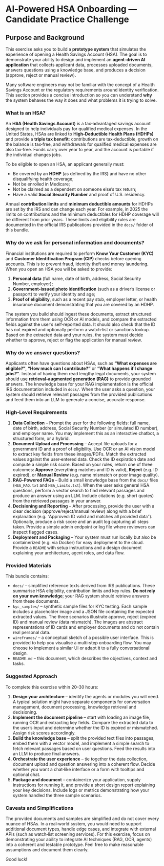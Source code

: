 # AI‑Powered HSA Onboarding — Candidate Practice Challenge

## Purpose and Background

This exercise asks you to build a **prototype system** that simulates the experience of opening a Health Savings Account (HSA).  The goal is to demonstrate your ability to design and implement an **agent‑driven AI application** that collects applicant data, processes uploaded documents, answers questions using a knowledge base, and produces a decision (approve, reject or manual review).

Many software engineers may not be familiar with the concept of a Health Savings Account or the regulatory requirements around identity verification.  This section provides a concise introduction so you can understand **why** the system behaves the way it does and what problems it is trying to solve.

### What is an HSA?

An **HSA (Health Savings Account)** is a tax‑advantaged savings account designed to help individuals pay for qualified medical expenses.  In the United States, HSAs are linked to **High‑Deductible Health Plans (HDHPs)** and provide a **triple tax benefit**: contributions are tax‑deductible, growth on the balance is tax‑free, and withdrawals for qualified medical expenses are also tax‑free.  Funds carry over year to year, and the account is portable if the individual changes jobs.

To be eligible to open an HSA, an applicant generally must:

- Be covered by an **HDHP** (as defined by the IRS) and have no other disqualifying health coverage;
- Not be enrolled in Medicare;
- Not be claimed as a dependent on someone else’s tax return;
- Have a valid **Social Security Number** and proof of U.S. residency.

Annual **contribution limits** and **minimum deductible amounts** for HDHPs are set by the IRS and can change each year.  For example, in 2025 the limits on contributions and the minimum deductibles for HDHP coverage will be different from prior years.  These limits and eligibility rules are documented in the official IRS publications provided in the `docs/` folder of this bundle.

### Why do we ask for personal information and documents?

Financial institutions are required to perform **Know Your Customer (KYC)** and **Customer Identification Program (CIP)** checks before opening accounts.  This is to prevent fraud, identity theft and money laundering.  When you open an HSA you will be asked to provide:

1. **Personal data** (full name, date of birth, address, Social Security Number, employer);
2. **Government‑issued photo identification** (such as a driver’s license or passport) to verify your identity and age;
3. **Proof of eligibility**, such as a recent pay stub, employer letter, or health insurance document demonstrating that you are covered by an HDHP.

The system you build should ingest these documents, extract structured information from them using OCR or AI models, and compare the extracted fields against the user’s self‑reported data.  It should also check that the ID has not expired and optionally perform a watch‑list or sanctions lookup.  Based on the extracted data and your rules, the system must decide whether to approve, reject or flag the application for manual review.

### Why do we answer questions?

Applicants often have questions about HSAs, such as **“What expenses are eligible?”**, **“How much can I contribute?”** or **“What happens if I change jobs?”**.  Instead of having them read lengthy legal documents, your system should use **retrieval‑augmented generation (RAG)** to provide grounded answers.  The knowledge base for your RAG implementation is the official IRS documentation included in `docs/`.  When the user asks a question, your system should retrieve relevant passages from the provided publications and feed them into an LLM to generate a concise, accurate response.

### High‑Level Requirements

1. **Data Collection** – Prompt the user for the following fields: full name, date of birth, address, Social Security Number (or simulated ID number), and employer name.  You may implement this as an interactive chatbot, a structured form, or a hybrid.
2. **Document Upload and Processing** – Accept file uploads for a government ID and a proof of eligibility.  Use OCR or an AI vision model to extract key fields from these images/PDFs.  Match the extracted values against the user‑entered data.  Check the ID expiration date and compute a simple risk score.  Based on your rules, return one of three outcomes: **Approve** (everything matches and ID is valid), **Reject** (e.g. ID expired), or **Manual Review** (e.g. name mismatch or poor image quality).
3. **RAG‑Powered FAQs** – Build a small knowledge base from the `docs/` files (`HSA_FAQ.txt` and `HSA_Limits.txt`).  When the user asks general HSA questions, perform a vector search to find relevant passages and produce an answer using an LLM.  Include citations (e.g. short quotes) from the retrieved passages in your answer.
4. **Decisioning and Reporting** – After processing, provide the user with a clear decision (approve/reject/manual review) along with a brief explanation (e.g. “Approved: ID valid and matches all provided data”).  Optionally, produce a risk score and an audit log capturing all steps taken.  Provide a simple admin endpoint or log file where reviewers can inspect flagged cases.
5. **Deployment and Packaging** – Your system must run locally but also be containerized (e.g. via Docker) for easy deployment to the cloud.  Provide a `README` with setup instructions and a design document explaining your architecture, agent roles, and data flow.

### Provided Materials

This bundle contains:

- `docs/` – simplified reference texts derived from IRS publications.  These summarise HSA eligibility, contribution limits and key rules.  **Do not rely on your own knowledge**; your RAG system should retrieve answers from these documents.
- `kyc_samples/` – synthetic sample files for KYC testing.  Each sample includes a placeholder image and a JSON file containing the expected extracted values.  The three scenarios illustrate approve, reject (expired ID) and manual review (data mismatch).  The images are abstract representations of ID cards and employer documents and do not contain real personal data.
- `wireframes/` – a conceptual sketch of a possible user interface.  This is provided to help you visualise a multi‑step onboarding flow.  You may choose to implement a similar UI or adapt it to a fully conversational design.
- `README.md` – this document, which describes the objectives, context and tasks.

### Suggested Approach

To complete this exercise within 20–30 hours:

1. **Design your architecture** – identify the agents or modules you will need.  A typical solution might have separate components for conversation management, document processing, knowledge retrieval and decisioning.
2. **Implement the document pipeline** – start with loading an image file, running OCR and extracting key fields.  Compare the extracted data to the user’s input and determine whether the ID is expired or mismatched.  Assign risk scores accordingly.
3. **Build the knowledge base** – split the provided text files into passages, embed them with a vector model, and implement a simple search to fetch relevant passages based on user questions.  Feed the results into an LLM to produce final answers.
4. **Orchestrate the user experience** – tie together the data collection, document upload and question answering into a coherent flow.  Decide whether you want a chat‑like interface or a form with tooltips and optional chat.
5. **Package and document** – containerize your application, supply instructions for running it, and provide a short design report explaining your key decisions.  Include logs or metrics demonstrating how your system handled the three sample scenarios.

### Caveats and Simplifications

The provided documents and samples are simplified and do not cover every nuance of HSAs.  In a real‑world system, you would need to support additional document types, handle edge cases, and integrate with external APIs (such as watch‑list screening services).  For this exercise, focus on demonstrating your ability to integrate AI techniques (RAG, OCR, agents) into a coherent and testable prototype.  Feel free to make reasonable assumptions and document them clearly.

Good luck!
